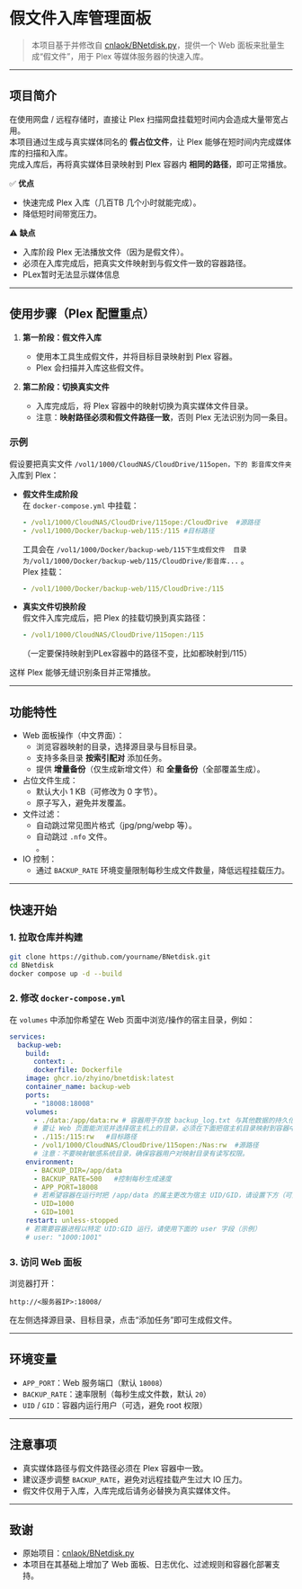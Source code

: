 # 假文件入库管理面板

> 本项目基于并修改自 [cnlaok/BNetdisk.py](https://github.com/cnlaok/BNetdisk.py)，提供一个 Web 面板来批量生成“假文件”，用于 Plex 等媒体服务器的快速入库。

---

## 项目简介

在使用网盘 / 远程存储时，直接让 Plex 扫描网盘挂载短时间内会造成大量带宽占用。  
本项目通过生成与真实媒体同名的 **假占位文件**，让 Plex 能够在短时间内完成媒体库的扫描和入库。  
完成入库后，再将真实媒体目录映射到 Plex 容器内 **相同的路径**，即可正常播放。

✅ **优点**  
- 快速完成 Plex 入库（几百TB  几个小时就能完成）。  
- 降低短时间带宽压力。  

⚠️ **缺点**  
- 入库阶段 Plex 无法播放文件（因为是假文件）。  
- 必须在入库完成后，把真实文件映射到与假文件一致的容器路径。
- PLex暂时无法显示媒体信息   

---

## 使用步骤（Plex 配置重点）

1. **第一阶段：假文件入库**  
   - 使用本工具生成假文件，并将目标目录映射到 Plex 容器。  
   - Plex 会扫描并入库这些假文件。  

2. **第二阶段：切换真实文件**  
   - 入库完成后，将 Plex 容器中的映射切换为真实媒体文件目录。  
   - 注意：**映射路径必须和假文件路径一致**，否则 Plex 无法识别为同一条目。  

### 示例

假设要把真实文件 `/vol1/1000/CloudNAS/CloudDrive/115open，下的 影音库文件夹` 入库到 Plex：

- **假文件生成阶段**  
  在 `docker-compose.yml` 中挂载：
   ```yaml 
  - /vol1/1000/CloudNAS/CloudDrive/115ope:/CloudDrive  #源路径
  - /vol1/1000/Docker/backup-web/115:/115 #目标路径
  ```
  工具会在 `/vol1/1000/Docker/backup-web/115下生成假文件  目录为/vol1/1000/Docker/backup-web/115/CloudDrive/影音库...` 。  
  Plex 挂载：
  ```yaml
  - /vol1/1000/Docker/backup-web/115/CloudDrive:/115
  ```

- **真实文件切换阶段**  
  假文件入库完成后，把 Plex 的挂载切换到真实路径：  
  ```yaml
  - /vol1/1000/CloudNAS/CloudDrive/115open:/115
  ```
  （一定要保持映射到PLex容器中的路径不变，比如都映射到/115）  

这样 Plex 能够无缝识别条目并正常播放。

---

## 功能特性

- Web 面板操作（中文界面）：
  - 浏览容器映射的目录，选择源目录与目标目录。
  - 支持多条目录 **按索引配对** 添加任务。
  - 提供 **增量备份**（仅生成新增文件）和 **全量备份**（全部覆盖生成）。
- 占位文件生成：
  - 默认大小 1 KB（可修改为 0 字节）。  
  - 原子写入，避免并发覆盖。  
- 文件过滤：
  - 自动跳过常见图片格式（jpg/png/webp 等）。  
  - 自动跳过 `.nfo` 文件。  
。  
- IO 控制：
  - 通过 `BACKUP_RATE` 环境变量限制每秒生成文件数量，降低远程挂载压力。  

---

## 快速开始

### 1. 拉取仓库并构建
```bash
git clone https://github.com/yourname/BNetdisk.git
cd BNetdisk
docker compose up -d --build
```

### 2. 修改 `docker-compose.yml`
在 `volumes` 中添加你希望在 Web 页面中浏览/操作的宿主目录，例如：
```yaml
services:
  backup-web:
    build:
      context: .
      dockerfile: Dockerfile
    image: ghcr.io/zhyino/bnetdisk:latest
    container_name: backup-web
    ports:
      - "18008:18008"
    volumes:
      - ./data:/app/data:rw # 容器用于存放 backup_log.txt 与其他数据的持久化目录（容器会创建）
      # 要让 Web 页面能浏览并选择宿主机上的目录，必须在下面把宿主机目录映射到容器中（示例）：
      - ./115:/115:rw   #目标路径
      - /vol1/1000/CloudNAS/CloudDrive/115open:/Nas:rw  #源路径
      # 注意：不要映射敏感系统目录，确保容器用户对映射目录有读写权限。
    environment:
      - BACKUP_DIR=/app/data
      - BACKUP_RATE=500   #控制每秒生成速度
      - APP_PORT=18008
      # 若希望容器在运行时把 /app/data 的属主更改为宿主 UID/GID，请设置下方（可选）
      - UID=1000
      - GID=1001
    restart: unless-stopped
    # 若需要容器进程以特定 UID:GID 运行，请使用下面的 user 字段（示例）
    # user: "1000:1001"
```

### 3. 访问 Web 面板
浏览器打开：  
```
http://<服务器IP>:18008/
```

在左侧选择源目录、目标目录，点击“添加任务”即可生成假文件。

---

## 环境变量

- `APP_PORT`：Web 服务端口（默认 `18008`）  
- `BACKUP_RATE`：速率限制（每秒生成文件数，默认 `20`）  
- `UID` / `GID`：容器内运行用户（可选，避免 root 权限）  

---

## 注意事项

- 真实媒体路径与假文件路径必须在 Plex 容器中一致。  
- 建议逐步调整 `BACKUP_RATE`，避免对远程挂载产生过大 IO 压力。  
- 假文件仅用于入库，入库完成后请务必替换为真实媒体文件。  

---

## 致谢

- 原始项目：[cnlaok/BNetdisk.py](https://github.com/cnlaok/BNetdisk.py)  
- 本项目在其基础上增加了 Web 面板、日志优化、过滤规则和容器化部署支持。
